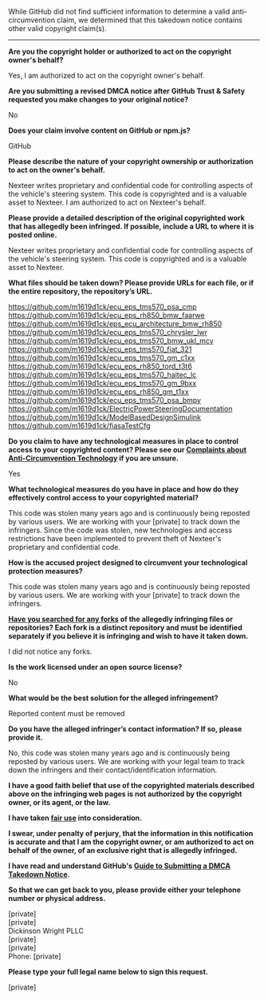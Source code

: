 While GitHub did not find sufficient information to determine a valid anti-circumvention claim, we determined that this takedown notice contains other valid copyright claim(s).

---

**Are you the copyright holder or authorized to act on the copyright owner's behalf?**

Yes, I am authorized to act on the copyright owner's behalf.

**Are you submitting a revised DMCA notice after GitHub Trust & Safety requested you make changes to your original notice?**

No

**Does your claim involve content on GitHub or npm.js?**

GitHub

**Please describe the nature of your copyright ownership or authorization to act on the owner's behalf.**

Nexteer writes proprietary and confidential code for controlling aspects of the vehicle's steering system. This code is copyrighted and is a valuable asset to Nexteer. I am authorized to act on Nexteer's behalf.

**Please provide a detailed description of the original copyrighted work that has allegedly been infringed. If possible, include a URL to where it is posted online.**

Nexteer writes proprietary and confidential code for controlling aspects of the vehicle's steering system. This code is copyrighted and is a valuable asset to Nexteer.

**What files should be taken down? Please provide URLs for each file, or if the entire repository, the repository’s URL.**

https://github.com/m1619d1ck/ecu_eps_tms570_psa_cmp  
https://github.com/m1619d1ck/ecu_eps_rh850_bmw_faarwe  
https://github.com/m1619d1ck/eps_ecu_architecture_bmw_rh850  
https://github.com/m1619d1ck/ecu_eps_tms570_chrysler_lwr  
https://github.com/m1619d1ck/ecu_eps_tms570_bmw_ukl_mcv  
https://github.com/m1619d1ck/ecu_eps_tms570_fiat_321  
https://github.com/m1619d1ck/ecu_eps_tms570_gm_c1xx  
https://github.com/m1619d1ck/ecu_eps_rh850_tord_t3t6  
https://github.com/m1619d1ck/ecu_eps_tms570_haitec_lc  
https://github.com/m1619d1ck/ecu_eps_tms570_gm_9bxx  
https://github.com/m1619d1ck/ecu_eps_rh850_gm_t1xx  
https://github.com/m1619d1ck/ecu_eps_tms570_psa_bmpv  
https://github.com/m1619d1ck/ElectricPowerSteeringDocumentation  
https://github.com/m1619d1ck/ModelBasedDesignSimulink  
https://github.com/m1619d1ck/fiasaTestCfg  

**Do you claim to have any technological measures in place to control access to your copyrighted content? Please see our <a href="https://docs.github.com/articles/guide-to-submitting-a-dmca-takedown-notice#complaints-about-anti-circumvention-technology">Complaints about Anti-Circumvention Technology</a> if you are unsure.**

Yes

**What technological measures do you have in place and how do they effectively control access to your copyrighted material?**

This code was stolen many years ago and is continuously being reposted by various users. We are working with your [private] to track down the infringers. Since the code was stolen, new technologies and access restrictions have been implemented to prevent theft of Nexteer's proprietary and confidential code.

**How is the accused project designed to circumvent your technological protection measures?**

This code was stolen many years ago and is continuously being reposted by various users. We are working with your [private] to track down the infringers.

**<a href="https://docs.github.com/articles/dmca-takedown-policy#b-what-about-forks-or-whats-a-fork">Have you searched for any forks</a> of the allegedly infringing files or repositories? Each fork is a distinct repository and must be identified separately if you believe it is infringing and wish to have it taken down.**

I did not notice any forks.

**Is the work licensed under an open source license?**

No

**What would be the best solution for the alleged infringement?**

Reported content must be removed

**Do you have the alleged infringer’s contact information? If so, please provide it.**

No, this code was stolen many years ago and is continuously being reposted by various users. We are working with your legal team to track down the infringers and their contact/identification information.

**I have a good faith belief that use of the copyrighted materials described above on the infringing web pages is not authorized by the copyright owner, or its agent, or the law.**

**I have taken <a href="https://www.lumendatabase.org/topics/22">fair use</a> into consideration.**

**I swear, under penalty of perjury, that the information in this notification is accurate and that I am the copyright owner, or am authorized to act on behalf of the owner, of an exclusive right that is allegedly infringed.**

**I have read and understand GitHub's <a href="https://docs.github.com/articles/guide-to-submitting-a-dmca-takedown-notice/">Guide to Submitting a DMCA Takedown Notice</a>.**

**So that we can get back to you, please provide either your telephone number or physical address.**

[private]  
[private]  
Dickinson Wright PLLC  
[private]  
[private]  
Phone: [private]  

**Please type your full legal name below to sign this request.**

[private]  
